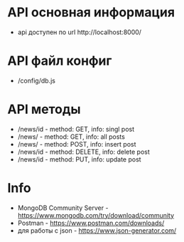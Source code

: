 # API основная информация
- api доступен по url http://localhost:8000/

# API файл конфиг
- /config/db.js

# API методы
- /news/id - method: GET, info: singl post
- /news/ - method: GET,  info: all posts
- /news/ - method: POST,  info: insert post
- /news/id - method: DELETE,  info: delete post
- /news/id - method: PUT,  info: update post

# Info
- MongoDB Community Server - https://www.mongodb.com/try/download/community
- Postman - https://www.postman.com/downloads/
- для работы с json - https://www.json-generator.com/

